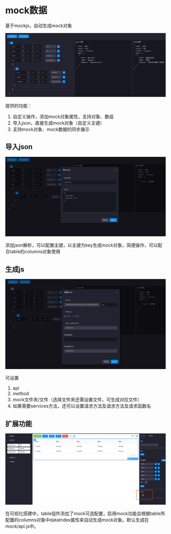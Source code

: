 # mock数据

基于mockjs，自动生成mock对象

![](images/mockData_01.jpg)

提供的功能：

1. 自定义操作，添加mock对象属性，支持对象、数组
2. 导入json，直接生成mock对象（自定义主键）
3. 支持mock对象、mock数据的同步展示

## 导入json

![](images/mockData_02.jpg)

添加json解析，可以配置主键，以主键为key生成mock对象，简便操作，可以配合table的columns对象使用

## 生成js

![](images/mockData_03.jpg)

可设置

1. api
2. method
3. mock文件夹/文件（选择文件夹还需设置文件，可生成对应文件）
4. 如果需要services方法，还可以设置请求方法及请求方法及请求函数名

## 扩展功能

![](images/mockData_04.jpg)

在可视化搭建中，table组件添加了mock可选配置，启用mock功能会根据table所配置的columns对象中dataIndex属性来自动生成mock对象。默认生成在mock/api.js中。